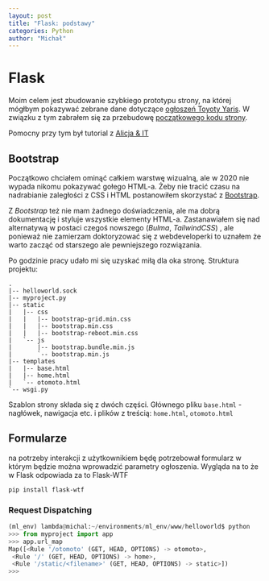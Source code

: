 ```yaml
---
layout: post
title: "Flask: podstawy"
categories: Python
author: "Michał"
---
```




# Flask

Moim celem jest zbudowanie szybkiego prototypu strony, na której mógłbym pokazywać zebrane dane dotyczące [ogłoszeń Toyoty Yaris](https://mgurg.github.io/scrapy/2019/12/31/web-scrapping-otomoto.html). W związku z tym zabrałem się za przebudowę [początkowego kodu strony](https://mgurg.github.io/python/2020/01/23/python-flask-intro.html).

Pomocny przy tym był tutorial z [Alicja & IT](http://www.alicja.it/category/flask/)

## Bootstrap

Początkowo chciałem ominąć całkiem warstwę wizualną, ale w 2020 nie wypada nikomu pokazywać gołego HTML-a. Żeby nie tracić czasu na nadrabianie zaległości z CSS i HTML postanowiłem skorzystać z [Bootstrap](https://getbootstrap.com/).

 Z *Bootstrap* też nie mam żadnego doświadczenia, ale ma dobrą dokumentację i styluje wszystkie elementy HTML-a. Zastanawiałem się nad alternatywą w postaci czegoś nowszego (*Bulma*, *TailwindCSS*) , ale ponieważ nie zamierzam doktoryzować się z webdeveloperki to uznałem że warto zacząć od starszego ale pewniejszego rozwiązania.

Po godzinie pracy udało mi się uzyskać miłą dla oka stronę. Struktura projektu:

```
.
|-- helloworld.sock
|-- myproject.py
|-- static
|   |-- css
|   |   |-- bootstrap-grid.min.css
|   |   |-- bootstrap.min.css
|   |   |-- bootstrap-reboot.min.css
|   `-- js
|       |-- bootstrap.bundle.min.js
|       `-- bootstrap.min.js
|-- templates
|   |-- base.html
|   |-- home.html
|   `-- otomoto.html
`-- wsgi.py
```



Szablon strony składa się z dwóch części. Głównego pliku `base.html` - nagłówek, nawigacja etc. i plików z treścią: `home.html`, `otomoto.html`

## Formularze

na potrzeby interakcji z użytkownikiem będę potrzebował formularz w którym będzie można wprowadzić parametry ogłoszenia. Wygląda na to że w Flask odpowiada za to Flask-WTF

```
pip install flask-wtf
```



### Request Dispatching

```python
(ml_env) lambda@michal:~/environments/ml_env/www/helloworld$ python
>>> from myproject import app
>>> app.url_map
Map([<Rule '/otomoto' (GET, HEAD, OPTIONS) -> otomoto>,
 <Rule '/' (GET, HEAD, OPTIONS) -> home>,
 <Rule '/static/<filename>' (GET, HEAD, OPTIONS) -> static>])
>>>
```


